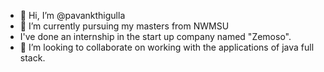 - 👋 Hi, I’m @pavankthigulla
- 🌱 I’m currently pursuing my masters from NWMSU
- I've done an internship in the start up company named "Zemoso".
- 💞️ I’m looking to collaborate on working with the applications of java full stack.

